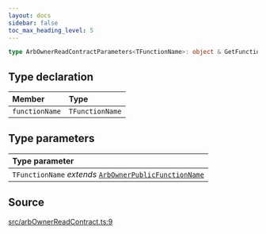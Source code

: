 ```yaml
---
layout: docs
sidebar: false
toc_max_heading_level: 5
---
```


```ts
type ArbOwnerReadContractParameters<TFunctionName>: object & GetFunctionArgs<ArbOwnerPublicAbi, TFunctionName>;
```

## Type declaration

| Member | Type |
| :------ | :------ |
| `functionName` | `TFunctionName` |

## Type parameters

| Type parameter |
| :------ |
| `TFunctionName` *extends* [`ArbOwnerPublicFunctionName`](ArbOwnerPublicFunctionName.md) |

## Source

[src/arbOwnerReadContract.ts:9](https://github.com/OffchainLabs/arbitrum-orbit-sdk/blob/9d5595a042e42f7d6b9af10a84816c98ea30f330/src/arbOwnerReadContract.ts#L9)
